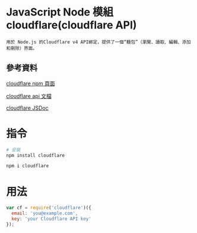 # JavaScript Node 模組 cloudflare(cloudflare API)

```
用於 Node.js 的Cloudflare v4 API綁定，提供了一個“麵包”（瀏覽、讀取、編輯、添加和刪除）界面。
```

## 參考資料

[cloudflare npm 頁面](https://www.npmjs.com/package/cloudflare)

[cloudflare api 文檔](https://cloudflare.github.io/node-cloudflare/)

[cloudflare JSDoc](https://cloudflare.github.io/node-cloudflare/)

# 指令

```bash
# 安裝
npm install cloudflare

npm i cloudflare
```

# 用法

```JavaScript
var cf = require('cloudflare')({
  email: 'you@example.com',
  key: 'your Cloudflare API key'
});
```